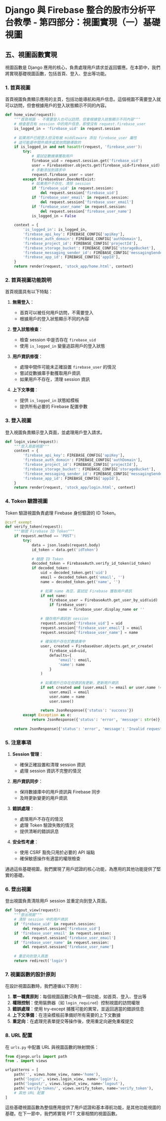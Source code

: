 # Django 與 Firebase 整合的股市分析平台教學 - 第四部分：視圖實現（一）基礎視圖

## 五、視圖函數實現

視圖函數是 Django 應用的核心，負責處理用戶請求並返回響應。在本節中，我們將實現基礎視圖函數，包括首頁、登入、登出等功能。

### 1. 首頁視圖

首頁視圖負責顯示應用的主頁，包括功能導航和用戶信息。這個視圖不需要登入就可以訪問，但會根據用戶的登入狀態顯示不同的內容。

```python
def home_view(request):
    """首頁視圖 - 不需要登入也可以訪問，但會根據登入狀態顯示不同內容"""
    # 檢查是否有 session 中的用戶信息，即使沒有 request.firebase_user
    is_logged_in = 'firebase_uid' in request.session
    
    # 如果用戶已經登入但沒有被 middleware 添加 firebase_user 屬性
    # 這可能是中間件順序或其他問題導致的
    if is_logged_in and not hasattr(request, 'firebase_user'):
        try:
            # 嘗試從數據庫獲取用戶
            firebase_uid = request.session.get('firebase_uid')
            user = FirebaseUser.objects.get(firebase_uid=firebase_uid)
            # 手動添加到請求中
            request.firebase_user = user
        except FirebaseUser.DoesNotExist:
            # 如果用戶不存在，清除 session
            if 'firebase_uid' in request.session:
                del request.session['firebase_uid']
            if 'firebase_user_email' in request.session:
                del request.session['firebase_user_email']
            if 'firebase_user_name' in request.session:
                del request.session['firebase_user_name']
            is_logged_in = False
    
    context = {
        'is_logged_in': is_logged_in,
        'firebase_api_key': FIREBASE_CONFIG['apiKey'],
        'firebase_auth_domain': FIREBASE_CONFIG['authDomain'],
        'firebase_project_id': FIREBASE_CONFIG['projectId'],
        'firebase_storage_bucket': FIREBASE_CONFIG['storageBucket'],
        'firebase_messaging_sender_id': FIREBASE_CONFIG['messagingSenderId'],
        'firebase_app_id': FIREBASE_CONFIG['appId'],
    }
    return render(request, 'stock_app/home.html', context)
```

### 2. 首頁視圖功能說明

首頁視圖具有以下特點：

1. **無需登入**：
   - 首頁可以被任何用戶訪問，不需要登入
   - 根據用戶的登入狀態顯示不同的內容

2. **登入狀態檢查**：
   - 檢查 session 中是否存在 `firebase_uid`
   - 使用 `is_logged_in` 變量追踪用戶的登入狀態

3. **用戶資訊修復**：
   - 處理中間件可能未正確設置 `firebase_user` 的情況
   - 嘗試從數據庫手動獲取用戶資訊
   - 如果用戶不存在，清理 session 資訊

4. **上下文準備**：
   - 提供 `is_logged_in` 狀態給模板
   - 提供所有必要的 Firebase 配置參數

### 3. 登入視圖

登入視圖負責顯示登入頁面，並處理用戶登入請求。

```python
def login_view(request):
    """登入頁面視圖"""
    context = {
        'firebase_api_key': FIREBASE_CONFIG['apiKey'],
        'firebase_auth_domain': FIREBASE_CONFIG['authDomain'],
        'firebase_project_id': FIREBASE_CONFIG['projectId'],
        'firebase_storage_bucket': FIREBASE_CONFIG['storageBucket'],
        'firebase_messaging_sender_id': FIREBASE_CONFIG['messagingSenderId'],
        'firebase_app_id': FIREBASE_CONFIG['appId'],
    }
    return render(request, 'stock_app/login.html', context)
```

### 4. Token 驗證視圖

Token 驗證視圖負責處理 Firebase 身份驗證的 ID Token。

```python
@csrf_exempt
def verify_token(request):
    """驗證 Firebase ID Token"""
    if request.method == 'POST':
        try:
            data = json.loads(request.body)
            id_token = data.get('idToken')
            
            # 驗證 ID Token
            decoded_token = FirebaseAuth.verify_id_token(id_token)
            if decoded_token:
                uid = decoded_token.get('uid')
                email = decoded_token.get('email', '')
                name = decoded_token.get('name', '')
                
                # 如果 name 為空，嘗試從 Firebase 獲取用戶資訊
                if not name:
                    firebase_user = FirebaseAuth.get_user_by_uid(uid)
                    if firebase_user:
                        name = firebase_user.display_name or ''
                
                # 儲存用戶資訊到 session
                request.session['firebase_uid'] = uid
                request.session['firebase_user_email'] = email
                request.session['firebase_user_name'] = name
                
                # 確保用戶存在於數據庫中
                user, created = FirebaseUser.objects.get_or_create(
                    firebase_uid=uid,
                    defaults={
                        'email': email,
                        'name': name
                    }
                )
                
                # 如果用戶已存在但資訊有更新，更新用戶資訊
                if not created and (user.email != email or user.name != name):
                    user.email = email
                    user.name = name
                    user.save()
                
                return JsonResponse({'status': 'success'})
        except Exception as e:
            return JsonResponse({'status': 'error', 'message': str(e)}, status=400)
    
    return JsonResponse({'status': 'error', 'message': 'Invalid request method'}, status=405)
```

### 5. 注意事項

1. **Session 管理**：
   - 確保正確設置和清理 session 資訊
   - 處理 session 資訊不完整的情況

2. **用戶資訊同步**：
   - 保持數據庫中的用戶資訊與 Firebase 同步
   - 及時更新變更的用戶資訊

3. **錯誤處理**：
   - 處理用戶不存在的情況
   - 處理 Token 驗證失敗的情況
   - 提供清晰的錯誤訊息

4. **安全性考慮**：
   - 使用 CSRF 豁免只用於必要的 API 端點
   - 確保敏感操作有適當的權限檢查

通過這些基礎視圖，我們實現了用戶認證的核心功能，為應用的其他功能提供了堅實的基礎。

### 6. 登出視圖

登出視圖負責清除用戶 session 並重定向到登入頁面。

```python
def logout_view(request):
    """登出視圖"""
    # 清除 session 中的用戶資訊
    if 'firebase_uid' in request.session:
        del request.session['firebase_uid']
    if 'firebase_user_email' in request.session:
        del request.session['firebase_user_email']
    if 'firebase_user_name' in request.session:
        del request.session['firebase_user_name']
    
    # 重定向到登入頁面
    return redirect('login')
```

### 7. 視圖函數的設計原則

在設計視圖函數時，我們遵循以下原則：

1. **單一職責原則**：每個視圖函數只負責一個功能，如首頁、登入、登出等
2. **權限控制**：使用裝飾器（如 `login_required`）控制視圖的訪問權限
3. **錯誤處理**：使用 try-except 捕獲可能的異常，並返回適當的錯誤信息
4. **上下文準備**：在渲染模板前準備好所有需要的上下文數據
5. **重定向**：在處理完表單提交等操作後，使用重定向避免重複提交

### 8. URL 配置

在 `urls.py` 中配置 URL 與視圖函數的映射關係：

```python
from django.urls import path
from . import views

urlpatterns = [
    path('', views.home_view, name='home'),
    path('login/', views.login_view, name='login'),
    path('logout/', views.logout_view, name='logout'),
    path('verify-token/', views.verify_token, name='verify_token'),
    # 其他 URL 配置
]
```

這些基礎視圖函數為整個應用提供了用戶認證和基本導航功能，是其他功能視圖的基礎。在下一節中，我們將實現 PTT 文章相關的視圖函數。 